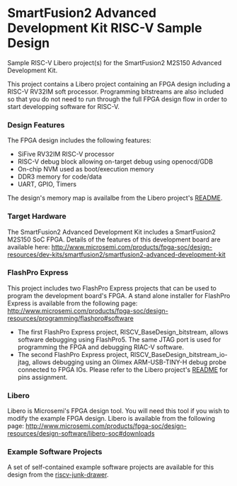 # SmartFusion2 Advanced Development Kit RISC-V Sample Design
Sample RISC-V Libero project(s) for the SmartFusion2 M2S150 Advanced Development Kit.

This project contains a Libero project containing an FPGA design including a RISC-V RV32IM soft processor. Programming bitstreams are also included so that you do not need to run through the full FPGA design flow in order to start developping software for RISC-V.

### Design Features
The FPGA design includes the following features:
* SiFive RV32IM RISC-V processor
* RISC-V debug block allowing on-target debug using openocd/GDB
* On-chip NVM used as boot/execution memory
* DDR3 memory for code/data
* UART, GPIO, Timers
 
The design's memory map is availalbe from the Libero project's [README](https://github.com/RISCV-on-Microsemi-FPGA/M2S150-Advanced-Dev-Kit/blob/master/Libero/RISCV_BaseDesign/README.txt).

### Target Hardware
The SmartFusion2 Advanced Development Kit includes a SmartFusion2 M2S150 SoC FPGA. Details of the features of this development board are available here: http://www.microsemi.com/products/fpga-soc/design-resources/dev-kits/smartfusion2/smartfusion2-advanced-development-kit

### FlashPro Express
This project includes two FlashPro Express projects that can be used to program the development board's FPGA. A stand alone installer for FlashPro Express is available from the following page:
http://www.microsemi.com/products/fpga-soc/design-resources/programming/flashpro#software

* The first FlashPro Express project, RISCV_BaseDesign_bitstream, allows software debugging using FlashPro5. The same JTAG port is used for programming the FPGA and debugging RIAC-V software.
* The second FlashPro Express project, RISCV_BaseDesign_bitstream_io-jtag, allows debugging using an Olimex ARM-USB-TINY-H debug probe connected to FPGA IOs. Please refer to the Libero project's [README](https://github.com/RISCV-on-Microsemi-FPGA/M2S150-Advanced-Dev-Kit/blob/master/Libero/RISCV_BaseDesign/README.txt) for pins assignment.

### Libero
Libero is Microsemi's FPGA design tool. You will need this tool if you wish to modify the example FPGA design. Libero is available from the following page: http://www.microsemi.com/products/fpga-soc/design-resources/design-software/libero-soc#downloads

### Example Software Projects
A set of self-contained example software projects are available for this design from the [riscv-junk-drawer](https://github.com/RISCV-on-Microsemi-FPGA/riscv-junk-drawer/tree/master/examples).
